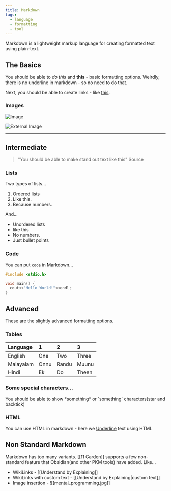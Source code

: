 ```yaml
---
title: Markdown
tags:
  - language
  - formatting
  - tool
---
```


Markdown is a lightweight markup language for creating formatted text using plain-text.

## The Basics

You should be able to _do this_ and **this** - basic formatting options. Weirdly, there is no underline in markdown - so no need to do that.

Next, you should be able to create links - like [this](https://standup-philosophy.netlify.app/).

### Images

![Image](imgs/mental_programming.jpg)

![External Image](https://binnyva.com/others/arathi/avatars/profile-1.jpg)

---

## Intermediate

> "You should be able to make stand out text like this"
> Source

### Lists

Two types of lists...

1. Ordered lists
2. Like this.
3. Because numbers.

And...

- Unordered lists
- like this
- No numbers.
- Just bullet points

### Code

You can put `code` in Markdown...

```c
#include <stdio.h>

void main() {
  cout<<"Hello World!"<<endl;
}
```

## Advanced

These are the slightly advanced formatting options.

### Tables

| Language  | 1    | 2     | 3     |
| :-------- | :--- | :---- | :---- |
| English   | One  | Two   | Three |
| Malayalam | Onnu | Randu | Muunu |
| Hindi     | Ek   | Do    | Theen |

### Some special characters...

You should be able to show \*something\* or \`something\` characters(star and backtick)

### HTML

You can use HTML in markdown - here we <u>Underline</u> text using HTML

## Non Standard Markdown

Markdown has too many variants. [[11 Garden]] supports a few non-standard feature that Obsidian(and other PKM tools) have added. Like...

- WikiLinks - [[Understand by Explaining]]
- WikiLinks with custom text - [[Understand by Explaining|custom text]]
- Image insertion - ![[mental_programming.jpg]]

